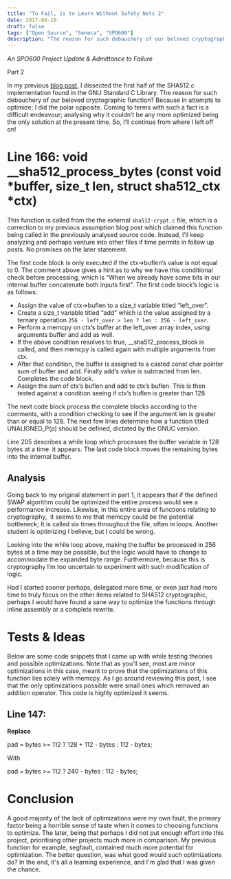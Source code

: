```yaml
---
title: "To Fail, is to Learn Without Safety Nets 2"
date: 2017-04-10
draft: false
tags: ["Open Source", "Seneca", "SPO600"]
description: "The reason for such debauchery of our beloved cryptographic function? Because in attempts to optimize; I did the polar opposite. Coming to terms with such a fact is a difficult endeavour; analysing why it couldn’t be any more optimized being the only solution at the present time. So, I’ll continue from where I left off on!"
---
```


_An SPO600 Project Update & Admittance to Failure_

Part 2

In my previous [blog post](http://raygervais.ca/to-fail-is-to-learn-without-safety-nets/), I dissected the first half of the SHA512.c implementation found in the GNU Standard C Library. The reason for such debauchery of our beloved cryptographic function? Because in attempts to optimize; I did the polar opposite. Coming to terms with such a fact is a difficult endeavour; analysing why it couldn’t be any more optimized being the only solution at the present time. So, I’ll continue from where I left off on!

# Line 166: void \_\_sha512_process_bytes (const void *buffer, size_t len, struct sha512_ctx *ctx)

This function is called from the the external `sha512-crypt.c` file, which is a correction to my previous assumption blog post which claimed this function being called in the previously analysed source code. Instead, I’ll keep analyzing and perhaps venture into other files if time permits in follow up posts. No promises on the later statement.

The first code block is only executed if the ctx->buflen’s value is not equal to 0. The comment above gives a hint as to why we have this conditional check before processing, which is “When we already have some bits in our internal buffer concatenate both inputs first”. The first code block’s logic is as follows:

- Assign the value of ctx->buflen to a size_t variable titled “left_over”.
- Create a size_t variable titled “add” which is the value assigned by a ternary operation `256 - left_over > len ? len : 256 - left_over`.
- Perform a memcpy on ctx’s buffer at the left_over array index, using arguments buffer and add as well.
- If the above condition resolves to true, \_\_sha512_process_block is called, and then memcpy is called again with multiple arguments from ctx.
- After that condition, the buffer is assigned to a casted const char pointer sum of buffer and add. Finally add’s value is subtracted from len. Completes the code block.
- Assign the sum of ctx’s buflen and add to ctx’s buflen. This is then tested against a condition seeing if ctx’s buflen is greater than 128.

The next code block process the complete blocks according to the comments, with a condition checking to see if the argument len is greater than or equal to 128. The next few lines determine how a function titled UNALIGNED_P(p) should be defined, dictated by the GNUC version.

Line 205 describes a while loop which processes the buffer variable in 128 bytes at a time  it appears. The last code block moves the remaining bytes into the internal buffer.

## Analysis

Going back to my original statement in part 1, it appears that if the defined SWAP algorithm could be optimized the entire process would see a performance increase. Likewise, in this entire area of functions relating to cryptography,  it seems to me that memcpy could be the potential bottleneck; It is called six times throughout the file, often in loops. Another student is optimizing I believe, but I could be wrong.

Looking into the while loop above, making the buffer be processed in 256 bytes at a time may be possible, but the logic would have to change to accommodate the expanded byte range. Furthermore, because this is cryptography I’m too uncertain to experiment with such modification of logic.

Had I started sooner perhaps, delegated more time, or even just had more time to truly focus on the other items related to SHA512 cryptographic, perhaps I would have found a sane way to optimize the functions through inline assembly or a complete rewrite.

# Tests & Ideas

Below are some code snippets that I came up with while testing theories and possible optimizations. Note that as you’ll see, most are minor optimizations in this case, meant to prove that the optimizations of this function lies solely with memcpy. As I go around reviewing this post, I see that the only optimizations possible were small ones which removed an addition operator. This code is highly optimized it seems.

## Line 147:

**Replace**

pad = bytes >= 112 ? 128 + 112 - bytes : 112 - bytes;

With

pad = bytes >= 112 ? 240 - bytes : 112 - bytes;

# Conclusion

A good majority of the lack of optimizations were my own fault, the primary factor being a horrible sense of taste when it comes to choosing functions to optimize. The later, being that perhaps I did not put enough effort into this project, prioritising other projects much more in comparison. My previous function for example, segfault, contained much more potential for optimization. The better question, was what good would such optimizations do? In the end, it's all a learning experience, and I'm glad that I was given the chance.

